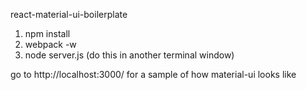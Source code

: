 react-material-ui-boilerplate

1.  npm install
2.  webpack -w
3.  node server.js (do this in another terminal window)

go to http://localhost:3000/ for a sample of how material-ui looks like

